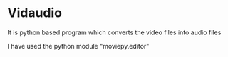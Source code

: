 # Vidaudio

It is python based program which converts the video files into audio files

I have used the python module "moviepy.editor"

